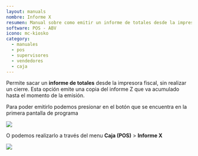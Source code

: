 ```yaml
---
layout: manuals
nombre: Informe X
resumen: Manual sobre como emitir un informe de totales desde la impresora fiscal en el POS.
software: POS - ABV
icono: mc-kiosko
category:
  - manuales
  - pos
  - supervisores
  - vendedores
  - caja
---
```

Permite sacar un **informe de totales** desde la impresora fiscal, sin realizar un cierre. Esta opción emite una copia del informe Z que va acumulado hasta el momento de la emisión.

Para poder emitirlo podemos presionar en el botón que se encuentra en la primera pantalla de programa

<p class="centrado"><img src="{{site.baseurl}}/docs/pos/img/x/1.png"></p>

O podemos realizarlo a través del menu **Caja (POS)** > **Informe X**

<p class="centrado"><img src="{{site.baseurl}}/docs/pos/img/x/1a.png"></p>